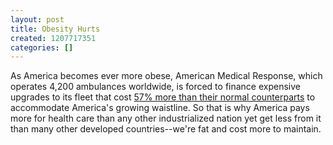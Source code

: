 ```yaml
---
layout: post
title: Obesity Hurts
created: 1207717351
categories: []
---
```

As America becomes ever more obese, American Medical Response, which operates 4,200 ambulances worldwide, is forced to finance expensive upgrades to its fleet that cost [57% more than their normal counterparts](http://www.nytimes.com/2008/04/08/health/08ambu.html) to accommodate America's growing waistline. So that is why America pays more for health care than any other industrialized nation yet get less from it than many other developed countries--we're fat and cost more to maintain.
